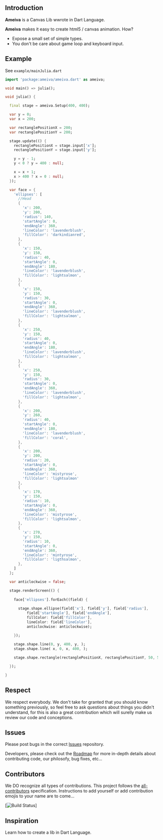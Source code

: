 ## Introduction

**Ameiva**  is a Canvas Lib wwrote in Dart Language.

**Ameiva** makes it easy to create html5 / canvas animation. How?

* Expose a small set of simple types.
* You don't be care about game loop and keyboard input.

## Example

See `example/mainJulia.dart`

```dart
import 'package:ameiva/ameiva.dart' as ameiva;

void main() => julia();

void julia() {

  final stage = ameiva.Setup(400, 400);

  var y = 0;
  var x = 200;

  var rectanglePositionX = 200;
  var rectanglePositionY = 200;

  stage.update(() {
    rectanglePositionX = stage.input['x'];
    rectanglePositionY = stage.input['y'];

    y = y - 1;
    y < 0 ? y = 400 : null;

    x = x + 1;
    x > 400 ? x = 0 : null;
  });

  var face = {
    'ellipses': [
      //Head
      {
        'x': 200,
        'y': 200,
        'radius': 140,
        'startAngle': 0,
        'endAngle': 360,
        'lineColor': 'lavenderblush',
        'fillColor': 'darkindianred',
      },
      {
        'x': 150,
        'y': 150,
        'radius': 40,
        'startAngle': 0,
        'endAngle': 180,
        'lineColor': 'lavenderblush',
        'fillColor': 'lightsalmon',
      },
      {
        'x': 150,
        'y': 150,
        'radius': 30,
        'startAngle': 0,
        'endAngle': 360,
        'lineColor': 'lavenderblush',
        'fillColor': 'lightsalmon',
      },
      {
        'x': 250,
        'y': 150,
        'radius': 40,
        'startAngle': 0,
        'endAngle': 180,
        'lineColor': 'lavenderblush',
        'fillColor': 'lightsalmon',
      },
      {
        'x': 250,
        'y': 150,
        'radius': 30,
        'startAngle': 0,
        'endAngle': 360,
        'lineColor': 'lavenderblush',
        'fillColor': 'lightsalmon',
      },
      {
        'x': 200,
        'y': 260,
        'radius': 40,
        'startAngle': 0,
        'endAngle': 180,
        'lineColor': 'lavenderblush',
        'fillColor': 'coral',
      },
      {
        'x': 200,
        'y': 200,
        'radius': 20,
        'startAngle': 0,
        'endAngle': 360,
        'lineColor': 'mistyrose',
        'fillColor': 'lightsalmon'
      },
      {
        'x': 170,
        'y': 150,
        'radius': 10,
        'startAngle': 0,
        'endAngle': 360,
        'lineColor': 'mistyrose',
        'fillColor': 'lightsalmon',
      },
      {
        'x': 270,
        'y': 150,
        'radius': 10,
        'startAngle': 0,
        'endAngle': 360,
        'lineColor': 'mintyrose',
        'fillColor': 'ligthsalmon',
      },
    ]
  };

  var anticlockwise = false;

  stage.renderScreen(() {
    
    face['ellipses'].forEach((field) {
    
      stage.shape.ellipse(field['x'], field['y'], field['radius'],
          field['startAngle'], field['endAngle'],
          fillColor: field['fillColor'],
          lineColor: field['lineColor'],
          anticlockwise: anticlockwise);

    });
    
    stage.shape.line(0, y, 400, y, );
    stage.shape.line( x, 0, x, 400, );

    stage.shape.rectangle(rectanglePositionX, rectanglePositionY, 50, 50, 'gray');

  });

}

```

## Respect
We respect everybody. We don't take for granted that you should know something previously, so feel free to ask questions about things you didn't understand, for this is also a great contribution which will surelly make us review our code and conceptions.


## Issues
Please post bugs in the correct [Issues](https://github.com/ravencodde/ameiva/issues) repository.

Developers, please check out the [Roadmap](https://github.com/ravencodde/ameiva/blob/master/Documents/ROADMAP.md) for more in-depth details about contributing code, our philosofy, bug fixes, etc...


## Contributors
We DO recognize all types of contributions. This project follows the [all-contributors](https://github.com/kentcdodds/all-contributors) specification. Instructions to add yourself or add contribution emojis to your name are to come...

[![Build Status](https://travis-ci.org/ravencodde/ameiva.svg?branch=master)]


## Inspiration

Learn how to create a lib in Dart Language.

